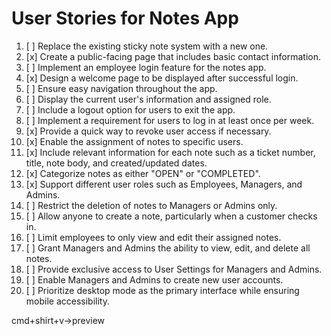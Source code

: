 # User Stories for Notes App

1. [ ] Replace the existing sticky note system with a new one.
2. [x] Create a public-facing page that includes basic contact information.
3. [ ] Implement an employee login feature for the notes app.
4. [x] Design a welcome page to be displayed after successful login.
5. [ ] Ensure easy navigation throughout the app.
6. [ ] Display the current user's information and assigned role.
7. [ ] Include a logout option for users to exit the app.
8. [ ] Implement a requirement for users to log in at least once per week.
9. [x] Provide a quick way to revoke user access if necessary.
10. [x] Enable the assignment of notes to specific users.
11. [x] Include relevant information for each note such as a ticket number, title, note body, and created/updated dates.
12. [x] Categorize notes as either "OPEN" or "COMPLETED".
13. [x] Support different user roles such as Employees, Managers, and Admins.
14. [ ] Restrict the deletion of notes to Managers or Admins only.
15. [ ] Allow anyone to create a note, particularly when a customer checks in.
16. [ ] Limit employees to only view and edit their assigned notes.
17. [ ] Grant Managers and Admins the ability to view, edit, and delete all notes.
18. [ ] Provide exclusive access to User Settings for Managers and Admins.
19. [ ] Enable Managers and Admins to create new user accounts.
20. [ ] Prioritize desktop mode as the primary interface while ensuring mobile accessibility.

cmd+shirt+v->preview

